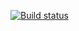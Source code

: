 [![Build status](https://ci.appveyor.com/api/projects/status/2uxuxju6xmyaqi0a/branch/main?svg=true)](https://ci.appveyor.com/project/Mica78/mica78-netology-ra-lifecycle-watches/branch/main)

